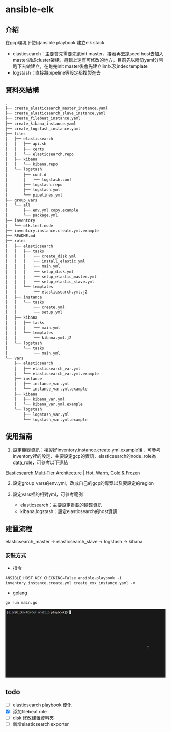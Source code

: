# ansible-elk

## 介紹
在gcp環境下使用ansible playbook 建立elk stack
- elasticsearch：主要會先需要先跑init master，接著再去跑seed host去加入master組成cluster架構，邏輯上還有可修改的地方，目前先以兩份yaml分開跑下去做建立，在跑完init master後會先建立iim以及index template
- logstash：直接將pipeline等設定都複製進去
## 資料夾結構
```shell
.
├── create_elasticsearch_master_instance.yaml
├── create_elasticsearch_slave_instance.yaml
├── create_filebeat_instance.yaml
├── create_kibana_instance.yaml
├── create_logstash_instance.yaml
├── files
│   ├── elasticsearch
│   │   ├── api.sh
│   │   ├── certs
│   │   └── elasticsearch.repo
│   ├── kibana
│   │   └── kibana.repo
│   └── logstash
│       ├── conf.d
│       │   └── logstash.conf
│       ├── logstash.repo
│       ├── logstash.yml
│       └── pipelines.yml
├── group_vars
│   └── all
│       ├── env.yml copy.example
│       └── package.yml
├── inventory
│   └── elk.test.node
├── inventory.instance.create.yml.example
├── README.md
├── roles
│   ├── elasticsearch
│   │   ├── tasks
│   │   │   ├── create_disk.yml
│   │   │   ├── install_elastic.yml
│   │   │   ├── main.yml
│   │   │   ├── setup_disk.yml
│   │   │   ├── setup_elastic_master.yml
│   │   │   └── setup_elastic_slave.yml
│   │   └── templates
│   │       └── elasticsearch.yml.j2
│   ├── instance
│   │   └── tasks
│   │       ├── create.yml
│   │       └── setup.yml
│   ├── kibana
│   │   ├── tasks
│   │   │   └── main.yml
│   │   └── templates
│   │       └── kibana.yml.j2
│   └── logstash
│       └── tasks
│           └── main.yml
└── vars
    ├── elasticsearch
    │   ├── elasticsearch_var.yml
    │   └── elasticsearch_var.yml.example
    ├── instance
    │   ├── instance_var.yml
    │   └── instance_var.yml.example
    ├── kibana
    │   ├── kibana_var.yml
    │   └── kibana_var.yml.example
    └── logstash
        ├── logstash_var.yml
        └── logstash_var.yml.example
```

## 使用指南
1. 設定機器資訊：複製好inventory.instance.create.yml.example後，可參考inventory裡的設定，主要設定gcp的資訊，elasticsearch的node_role為data_role，可參考以下連結

[Elasticsearch Multi\-Tier Architecture \| Hot, Warm, Cold & Frozen](https://opster.com/guides/elasticsearch/capacity-planning/elasticsearch-hot-warm-cold-frozen-architecture/)

2. 設定group_vars的env.yml，改成自己的gcp的專案以及要設定的region

3. 設定vars裡的相對yml，可參考範例
   - elasticsearch：主要設定掛載的硬碟資訊
   - kibana,logstash：設定elasticsearch的host資訊

## 建置流程
elasticsearch_master -> elasticsearch_slave -> logstash -> kibana

### 安裝方式
- 指令
```shell
ANSIBLE_HOST_KEY_CHECKING=False ansible-playbook -i inventory.instance.create.yml create_xxx_instance.yaml -v
```

- golang
```
go run main.go
```
![gif](doc/1.gif)

## todo

- [ ] elasticsearch playbook 優化
- [x] 添加filebeat role
- [ ] disk 修改建置資料夾
- [ ] 新增elasticsearch exporter